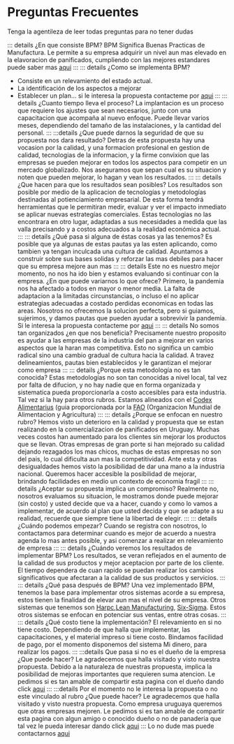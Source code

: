 # Preguntas Frecuentes

Tenga la agentileza de leer todas preguntas para no tener dudas

::: details ¿En que consiste BPM?
BPM Significa Buenas Practicas de Manufactura. Le permite a su empresa adquirir un nivel aun mas elevado en la elavoracion de panificados, cumpliendo con las mejores estandares puede saber mas [aqui](./Quees.md)
:::
::: details ¿Como se implementa BPM?
+ Consiste en un relevamiento del estado actual.
+ La identificación de los aspectos a mejorar 
+ Establecer un plan... si le interesa la propuesta contacteme por [aqui](./contacto.md)
:::
::: details ¿Cuanto tiempo lleva el proceso?
La implantacion es un proceso que requiere los ajustes que sean necesarios, junto con una capacitacion que acompaña al nuevo enfoque. Puede llevar varios meses, dependiendo del tamaño de las instalaciones, y la cantidad del personal.
:::
:::details ¿Que puede darnos la seguridad de que su propuesta nos dara resultado?
Detras de esta propuesta hay una vocasion por la calidad, y una formacion profesional en gestion de calidad, tecnologias de la informacion, y la firme convixion que las empresas se pueden mejorar en todos los aspectos para competir en un mercado globalizado. Nos aseguramos que sepan cual es su situacion y noten que pueden mejorar, lo hagan y vean los resultados.
:::
::: details ¿Que hacen para que los resultados sean posibles?
Los resultados son posible por medio de la aplicacion de tecnologías y metodologías destinadas al potienciamiento empresarial. De esta forma tendrá herramientas que le permitiran medir, evaluar y ver el impacto inmediato se aplicar nuevas estrategías comerciales. Estas tecnologias no las encontrara en otro lugar, adaptadas a sus necesidades a medida que las valla precisando y a costos adecuados a la realidad económica actual.
:::
::: details ¿Qué pasa si alguna de éstas cosas ya las tenemos?
Es posible que ya algunas de estas pautas ya las esten aplicando, como tambien ya tengan inculcada una cultura de calidad. Apuntamos a construir sobre sus bases solidas y reforzar las mas debiles para hacer que su empresa mejore aun mas 
:::
::: details Este no es nuestro mejor momento, no nos ha ido bien y estamos evaluando si continuar con la empresa. ¿En que puede variarnos lo que ofrece?
Primero, la pandemia nos ha afectado a todos en mayor o menor media. La falta de adaptacion a la limitadas circunstancias, o incluso el no aplicar estrategias adecuadas a costado perdidas economicas en todas las areas. Nosotros no ofrecemos la solucion perfecta, pero si guiamos, sujerimos, y damos pautas que pueden ayudar a sobrevivir la pandemia.
Si le interesa la propuesta contacteme por [aqui](./contacto.md)
:::
::: details No somos tan organizados ¿en que nos beneficia?
Precisamente nuestro proposito es ayudar a las empresas de la industria del pan a mejorar en varios aspectos que la haran mas competitiva. Esto no significa un cambio radical sino una cambio gradual de cultura hacia la calidad. A travez delineamientos, pautas bien establecidos y le garantizan el mejorar como empresa
:::
::: details ¿Porque esta metodología no es tan conocida?
Estas metodologías no son tan conocidas a nivel local, tal vez por falta de difucion, y no hay nadie que en forma organizada y sistematica pueda proporcionarla a costo accesibles para esta industria. Tal vez si la hay para otros rubros. Estamos alineados con el [Codex Alimentarius](https://es.wikipedia.org/wiki/Codex_Alimentarius) (guia proporcionada por la [FAO](https://es.wikipedia.org/wiki/Organizaci%C3%B3n_de_las_Naciones_Unidas_para_la_Alimentaci%C3%B3n_y_la_Agricultura) (Organizacion Mundial de Alimentacion y Agricultura) 
:::
::: details ¿Porque se enfocan en nuestro rubro? 
Hemos visto un deterioro en la calidad y propuesta que se estan realizando en la comercializacion de panificados en Uruguay. Muchas veces costos han aumentado para los clientes sin mejorar los productos que se llevan. Otras empresas de gran porte si han mejorado su calidad dejando rezagados los mas chicos, muchas de estas empresas no son del pais, lo cual dificulta aun mas la competitividad. Ante esta y otras desigualdades hemos visto la posibilidad de dar una mano a la industria nacional. Queremos hacer accesible la posibilidad de mejorar, brindando facilidades en medio un contexto de economia fragil
:::
::: details ¿Aceptar su propuesta implica un compromiso?
Realmente no, nosotros evaluamos su situacion, le mostramos donde puede mejorar (sin costo) y usted decide que va a hacer, cuando y como lo vamos a implementar, de acuerdo al plan que usted decida y que se adapte a su realidad, recuerde que siempre tiene la libertad de elegir. 
:::
::: details ¿Cuándo podemos empezar?
Cuando se registra con nosotros, lo contactamos para determinar cuando es mejor de acuerdo a nuestra agenda lo mas antes posible, y asi comenzar a realizar en relevamiento de empresa
:::
::: details ¿Cuándo veremos los resultados de implementar BPM?
Los resultados, se veran reflejados en el aumento de la calidad de sus productos y mejor aceptacion por parte de los cliente. El tiempo dependera de cuan rapido se puedan realizar los cambios significativos que afectaran a la calidad de sus productos y servicios.
:::
::: details ¿Qué pasa después de BPM?
Una vez implementado BPM, tenemos la base para implementar otros sistemas acorde a su empresa, estos tienen la finalidad de elevar aun mas el nivel de su empresa. Otros sistemas que tenemos son [Harpc](https://es.wikipedia.org/wiki/An%C3%A1lisis_de_peligros_y_controles_preventivos_basados_en_riesgos),[Lean Manufacturing](https://es.wikipedia.org/wiki/Lean_manufacturing), [Six-Sigma](https://es.wikipedia.org/wiki/Seis_Sigma). Estos otros sistemas se enfocan en potenciar sus ventas, entre otras cosas. 
:::
::: details ¿Qué costo tiene la implementación?
El relevamiento en si no tiene costo. Dependiendo de que halla que implementar, las capacitaciones, y el material impreso si tiene costo.
Bindamos facilidad de pago, por el momento disponemos del sistema Mi dinero, para realizar los pagos.
:::
:::details Que pasa si no es el dueño de la empresa ¿Que puede hacer?
Le agradecemos que halla visitado y visto nuestra propuesta. Debido a la naturaleza de nuestras propuesta, implica la posibilidad de mejoras importantes que requieren suma atencion. Le pedimos si es tan amable de compartir esta pagina con el dueño dando click [aqui](https://api.whatsapp.com/send?text=Por%20favor%20visita%20esta%20pagina%20me%20parece%20que%20nos%20puede%20servir%20lo%20que%20proponen%20https://alejandroparada.github.io/BPM/)
:::
:::details Por el momento no le interesa la propuesta o no este vinculado al rubro ¿Que puede hacer?
Le agradecemos que halla visitado y visto nuestra propuesta. Como empresa uruguaya queremos que otras empresas mejoren. Le pedimos si es tan amable de compartir esta pagina con algun amigo o conocido dueño o no de panaderia que tal vez le pueda interesar dando click [aqui](https://api.whatsapp.com/send?text=Por%20favor%20visita%20esta%20pagina%20me%20parece%20que%20puede%20servir%20a%20tu%20empresa%20https://alejandroparada.github.io/BPM/)
:::
Lo no dude mas puede contactarnos [aqui](./contacto.md)
